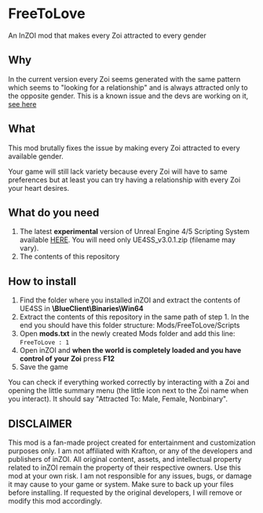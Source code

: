 # FreeToLove
An InZOI mod that makes every Zoi attracted to every gender

## Why
In the current version every Zoi seems generated with the same pattern which seems to "looking for a relationship" and is always attracted only to the opposite gender.
This is a known issue and the devs are working on it, [see here](https://playinzoi.com/en/news/8432)

## What
This mod brutally fixes the issue by making every Zoi attracted to every available gender. 

Your game will still lack variety because every Zoi will have to same preferences but at least you can try having a relationship with every Zoi your heart desires.

## What do you need

1) The latest **experimental** version of Unreal Engine 4/5 Scripting System available [HERE](https://github.com/UE4SS-RE/RE-UE4SS/releases/tag/experimental-latest). You will need only UE4SS_v3.0.1.zip (filename may vary).
2) The contents of this repository

## How to install

1) Find the folder where you installed inZOI and extract the contents of UE4SS in **\BlueClient\Binaries\Win64**
2) Extract the contents of this repository in the same path of step 1. In the end you should have this folder structure: Mods/FreeToLove/Scripts
3) Open **mods.txt** in the newly created Mods folder and add this line: ```FreeToLove : 1```
4) Open inZOI and **when the world is completely loaded and you have control of your Zoi** press **F12**
5) Save the game

You can check if everything worked correctly by interacting with a Zoi and opening the little summary menu (the little icon next to the Zoi name when you interact). It should say "Attracted To: Male, Female, Nonbinary".

## DISCLAIMER

This mod is a fan-made project created for entertainment and customization purposes only. I am not affiliated with Krafton, or any of the developers and publishers of inZOI. All original content, assets, and intellectual property related to inZOI remain the property of their respective owners.
Use this mod at your own risk. I am not responsible for any issues, bugs, or damage it may cause to your game or system. Make sure to back up your files before installing.
If requested by the original developers, I will remove or modify this mod accordingly.
